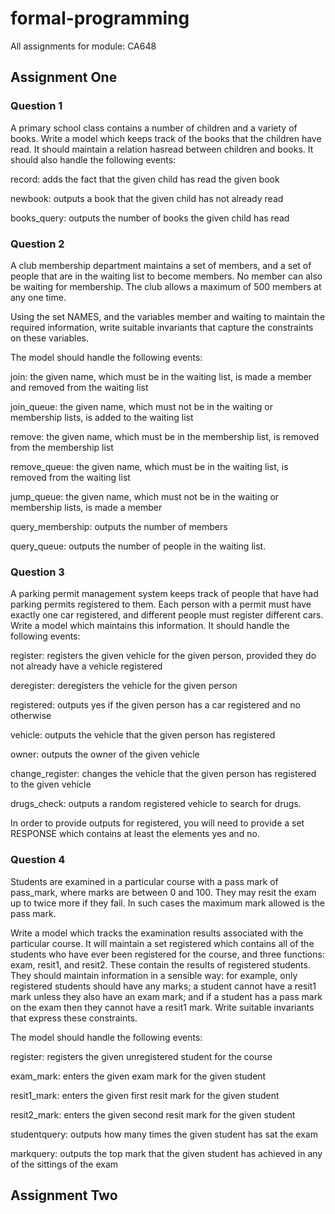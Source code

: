 # formal-programming
All assignments for module: CA648

## Assignment One
### Question 1
A primary school class contains a number of children and a variety of books. Write a model which keeps track of the books that the children have read. It should maintain a relation hasread between children and books. It should also handle the following events:

record: adds the fact that the given child has read the given book

newbook: outputs a book that the given child has not already read

books_query: outputs the number of books the given child has read


### Question 2
A club membership department maintains a set of members, and a set of people that are in the waiting list to become members. No member can also be waiting for membership. The club allows a maximum of 500 members at any one time.

Using the set NAMES, and the variables member and waiting to maintain the required information, write suitable invariants that capture the constraints on these variables.

The model should handle the following events:

join: the given name, which must be in the waiting list, is made a member and removed from the waiting list

join_queue: the given name, which must not be in the waiting or membership lists, is added to the waiting list

remove: the given name, which must be in the membership list, is removed from the membership list

remove_queue: the given name, which must be in the waiting list, is removed from the waiting list

jump_queue: the given name, which must not be in the waiting or membership lists, is made a member

query_membership: outputs the number of members

query_queue: outputs the number of people in the waiting list.


### Question 3
A parking permit management system keeps track of people that have had parking permits registered to them. Each person with a permit must have exactly one car registered, and different people must register different cars. Write a model which maintains this information. It should handle the following events:

register: registers the given vehicle for the given person, provided they do not already have a vehicle registered

deregister: deregisters the vehicle for the given person

registered: outputs yes if the given person has a car registered and no otherwise

vehicle: outputs the vehicle that the given person has registered

owner: outputs the owner of the given vehicle

change_register: changes the vehicle that the given person has registered to the given vehicle

drugs_check: outputs a random registered vehicle to search for drugs.

In order to provide outputs for registered, you will need to provide a set RESPONSE which contains at least the elements yes and no.


### Question 4
Students are examined in a particular course with a pass mark of pass_mark, where marks are between 0 and 100. They may resit the exam up to twice more if they fail. In such cases the maximum mark allowed is the pass mark.

Write a model which tracks the examination results associated with the particular course. It will maintain a set registered which contains all of the students who have ever been registered for the course, and three functions: exam, resit1, and resit2. These contain the results of registered students. They should maintain information in a sensible way: for example, only registered students should have any marks; a student cannot have a resit1 mark unless they also have an exam mark; and if a student has a pass mark on the exam then they cannot have a resit1 mark. Write suitable invariants that express these constraints.

The model should handle the following events:

register: registers the given unregistered student for the course

exam_mark: enters the given exam mark for the given student

resit1_mark: enters the given first resit mark for the given student

resit2_mark: enters the given second resit mark for the given student

studentquery: outputs how many times the given student has sat the exam

markquery: outputs the top mark that the given student has achieved in any of the sittings of the exam

## Assignment Two
